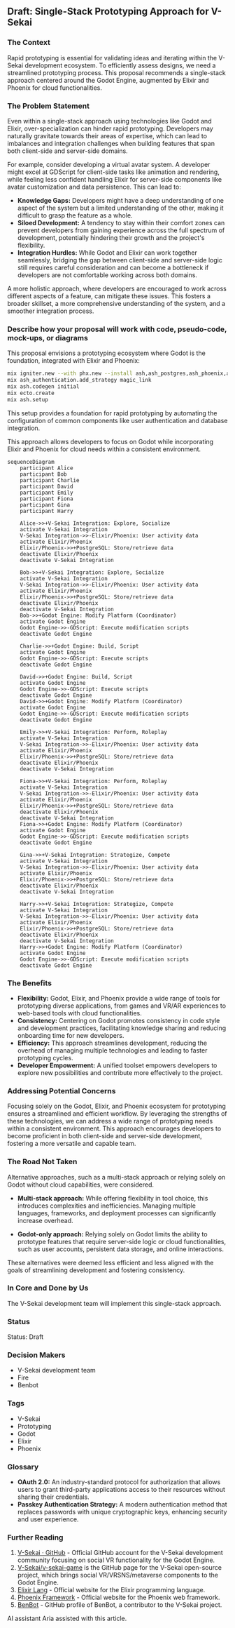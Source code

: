 ## Draft: Single-Stack Prototyping Approach for V-Sekai

### The Context

Rapid prototyping is essential for validating ideas and iterating within the V-Sekai development ecosystem. To efficiently assess designs, we need a streamlined prototyping process. This proposal recommends a single-stack approach centered around the Godot Engine, augmented by Elixir and Phoenix for cloud functionalities.

### The Problem Statement

Even within a single-stack approach using technologies like Godot and Elixir, over-specialization can hinder rapid prototyping. Developers may naturally gravitate towards their areas of expertise, which can lead to imbalances and integration challenges when building features that span both client-side and server-side domains.

For example, consider developing a virtual avatar system. A developer might excel at GDScript for client-side tasks like animation and rendering, while feeling less confident handling Elixir for server-side components like avatar customization and data persistence. This can lead to:

- **Knowledge Gaps:** Developers might have a deep understanding of one aspect of the system but a limited understanding of the other, making it difficult to grasp the feature as a whole.
- **Siloed Development:** A tendency to stay within their comfort zones can prevent developers from gaining experience across the full spectrum of development, potentially hindering their growth and the project's flexibility.
- **Integration Hurdles:** While Godot and Elixir can work together seamlessly, bridging the gap between client-side and server-side logic still requires careful consideration and can become a bottleneck if developers are not comfortable working across both domains.

A more holistic approach, where developers are encouraged to work across different aspects of a feature, can mitigate these issues. This fosters a broader skillset, a more comprehensive understanding of the system, and a smoother integration process.

### Describe how your proposal will work with code, pseudo-code, mock-ups, or diagrams

This proposal envisions a prototyping ecosystem where Godot is the foundation, integrated with Elixir and Phoenix:

```bash
mix igniter.new --with phx.new --install ash,ash_postgres,ash_phoenix,ash_authentication,ash_authentication_phoenix,ash_admin
mix ash_authentication.add_strategy magic_link
mix ash.codegen initial
mix ecto.create
mix ash.setup
```

This setup provides a foundation for rapid prototyping by automating the configuration of common components like user authentication and database integration.

This approach allows developers to focus on Godot while incorporating Elixir and Phoenix for cloud needs within a consistent environment.

```mermaid
sequenceDiagram
    participant Alice
    participant Bob
    participant Charlie
    participant David
    participant Emily
    participant Fiona
    participant Gina
    participant Harry

    Alice->>+V-Sekai Integration: Explore, Socialize
    activate V-Sekai Integration
    V-Sekai Integration->>-Elixir/Phoenix: User activity data
    activate Elixir/Phoenix
    Elixir/Phoenix->>+PostgreSQL: Store/retrieve data
    deactivate Elixir/Phoenix
    deactivate V-Sekai Integration

    Bob->>+V-Sekai Integration: Explore, Socialize
    activate V-Sekai Integration
    V-Sekai Integration->>-Elixir/Phoenix: User activity data
    activate Elixir/Phoenix
    Elixir/Phoenix->>+PostgreSQL: Store/retrieve data
    deactivate Elixir/Phoenix
    deactivate V-Sekai Integration
    Bob->>+Godot Engine: Modify Platform (Coordinator)
    activate Godot Engine
    Godot Engine->>-GDScript: Execute modification scripts
    deactivate Godot Engine

    Charlie->>+Godot Engine: Build, Script
    activate Godot Engine
    Godot Engine->>-GDScript: Execute scripts
    deactivate Godot Engine

    David->>+Godot Engine: Build, Script
    activate Godot Engine
    Godot Engine->>-GDScript: Execute scripts
    deactivate Godot Engine
    David->>+Godot Engine: Modify Platform (Coordinator)
    activate Godot Engine
    Godot Engine->>-GDScript: Execute modification scripts
    deactivate Godot Engine

    Emily->>+V-Sekai Integration: Perform, Roleplay
    activate V-Sekai Integration
    V-Sekai Integration->>-Elixir/Phoenix: User activity data
    activate Elixir/Phoenix
    Elixir/Phoenix->>+PostgreSQL: Store/retrieve data
    deactivate Elixir/Phoenix
    deactivate V-Sekai Integration

    Fiona->>+V-Sekai Integration: Perform, Roleplay
    activate V-Sekai Integration
    V-Sekai Integration->>-Elixir/Phoenix: User activity data
    activate Elixir/Phoenix
    Elixir/Phoenix->>+PostgreSQL: Store/retrieve data
    deactivate Elixir/Phoenix
    deactivate V-Sekai Integration
    Fiona->>+Godot Engine: Modify Platform (Coordinator)
    activate Godot Engine
    Godot Engine->>-GDScript: Execute modification scripts
    deactivate Godot Engine

    Gina->>+V-Sekai Integration: Strategize, Compete
    activate V-Sekai Integration
    V-Sekai Integration->>-Elixir/Phoenix: User activity data
    activate Elixir/Phoenix
    Elixir/Phoenix->>+PostgreSQL: Store/retrieve data
    deactivate Elixir/Phoenix
    deactivate V-Sekai Integration

    Harry->>+V-Sekai Integration: Strategize, Compete
    activate V-Sekai Integration
    V-Sekai Integration->>-Elixir/Phoenix: User activity data
    activate Elixir/Phoenix
    Elixir/Phoenix->>+PostgreSQL: Store/retrieve data
    deactivate Elixir/Phoenix
    deactivate V-Sekai Integration
    Harry->>+Godot Engine: Modify Platform (Coordinator)
    activate Godot Engine
    Godot Engine->>-GDScript: Execute modification scripts
    deactivate Godot Engine
```

### The Benefits

- **Flexibility:** Godot, Elixir, and Phoenix provide a wide range of tools for prototyping diverse applications, from games and VR/AR experiences to web-based tools with cloud functionalities.
- **Consistency:** Centering on Godot promotes consistency in code style and development practices, facilitating knowledge sharing and reducing onboarding time for new developers.
- **Efficiency:** This approach streamlines development, reducing the overhead of managing multiple technologies and leading to faster prototyping cycles.
- **Developer Empowerment:** A unified toolset empowers developers to explore new possibilities and contribute more effectively to the project.

### Addressing Potential Concerns

Focusing solely on the Godot, Elixir, and Phoenix ecosystem for prototyping ensures a streamlined and efficient workflow. By leveraging the strengths of these technologies, we can address a wide range of prototyping needs within a consistent environment. This approach encourages developers to become proficient in both client-side and server-side development, fostering a more versatile and capable team.

### The Road Not Taken

Alternative approaches, such as a multi-stack approach or relying solely on Godot without cloud capabilities, were considered.

- **Multi-stack approach:** While offering flexibility in tool choice, this introduces complexities and inefficiencies. Managing multiple languages, frameworks, and deployment processes can significantly increase overhead.

- **Godot-only approach:** Relying solely on Godot limits the ability to prototype features that require server-side logic or cloud functionalities, such as user accounts, persistent data storage, and online interactions.

These alternatives were deemed less efficient and less aligned with the goals of streamlining development and fostering consistency.

### In Core and Done by Us

The V-Sekai development team will implement this single-stack approach.

### Status

Status: Draft

### Decision Makers

- V-Sekai development team
- Fire
- Benbot

### Tags

- V-Sekai
- Prototyping
- Godot
- Elixir
- Phoenix

### Glossary

- **OAuth 2.0:** An industry-standard protocol for authorization that allows users to grant third-party applications access to their resources without sharing their credentials.
- **Passkey Authentication Strategy:** A modern authentication method that replaces passwords with unique cryptographic keys, enhancing security and user experience.

### Further Reading

1.  [V-Sekai · GitHub](https://github.com/v-sekai) - Official GitHub account for the V-Sekai development community focusing on social VR functionality for the Godot Engine.
2.  [V-Sekai/v-sekai-game](https://github.com/v-sekai/v-sekai-game) is the GitHub page for the V-Sekai open-source project, which brings social VR/VRSNS/metaverse components to the Godot Engine.
3.  [Elixir Lang](https://elixir-lang.org/) - Official website for the Elixir programming language.
4.  [Phoenix Framework](https://www.phoenixframework.org/) - Official website for the Phoenix web framework.
5.  [BenBot](https://github.com/benbot) - GitHub profile of BenBot, a contributor to the V-Sekai project.

AI assistant Aria assisted with this article.
